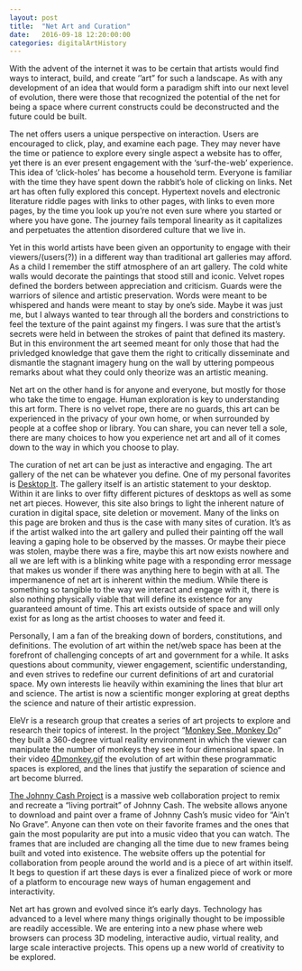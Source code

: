 ```yaml
---
layout: post
title:  "Net Art and Curation"
date:   2016-09-18 12:20:00:00
categories: digitalArtHistory
---
```


With the advent of the internet it was to be certain that artists would find ways to interact, build, and create ‘’art” for such a landscape.  As with any development of an idea that would form a paradigm shift into our next level of evolution, there were those that recognized the potential of the net for being a space where current constructs could be deconstructed and the future could be built. 

The net offers users a unique perspective on interaction.  Users are encouraged to click, play, and examine each page.  They may never have the time or patience to explore every single aspect a website has to offer, yet there is an ever present engagement with the ‘surf-the-web’ experience.  This idea of ‘click-holes’ has become a household term.  Everyone is familiar with the time they have spent down the rabbit’s hole of clicking on links.  Net art has often fully explored this concept.  Hypertext novels and electronic literature riddle pages with links to other pages, with links to even more pages, by the time you look up you’re not even sure where you started or where you have gone.  The journey fails temporal linearity as it capitalizes and perpetuates the attention disordered culture that we live in.  

Yet in this world artists have been given an opportunity to engage with their viewers/(users(?)) in a different way than traditional art galleries may afford.  As a child I remember the stiff atmosphere of an art gallery.  The cold white walls would decorate the paintings that stood still and iconic. Velvet ropes defined the borders between appreciation and criticism.  Guards were the warriors of silence and artistic preservation.  Words were meant to be whispered and hands were meant to stay by one’s side.  Maybe it was just me, but I always wanted to tear through all the borders and constrictions to feel the texture of the paint against my fingers.  I was sure that the artist’s secrets were held in between the strokes of paint that defined its mastery.  But in this environment the art seemed meant for only those that had the privledged knowledge that gave them the right to critically disseminate and dismantle the stagnant imagery hung on the wall by uttering pompeous remarks about what they could only theorize was an artistic meaning.  

Net art on the other hand is for anyone and everyone, but mostly for those who take the time to engage.  Human exploration is key to understanding this art form. There is no velvet rope, there are no guards, this art can be experienced in the privacy of your own home, or when surrounded by people at a coffee shop or library.  You can share, you can never tell a sole, there are many choices to how you experience net art and all of it comes down to the way in which you choose to play.  

The curation of net art can be just as interactive and engaging.  The art gallery of the net can be whatever you define.  One of my personal favorites is [Desktop It][desktop].  The gallery itself is an artistic statement to your desktop.  Within it are links to over fifty different pictures of desktops as well as some net art pieces.  However, this site also brings to light the inherent nature of curation in digital space, site deletion or movement.  Many of the links on this page are broken and thus is the case with many sites of curation.  It’s as if the artist walked into the art gallery and pulled their painting off the wall leaving a gaping hole to be observed by the masses.  Or maybe their piece was stolen, maybe there was a fire, maybe this art now exists nowhere and all we are left with is a blinking white page with a responding error message that makes us wonder if there was anything here to begin with at all.  The impermanence of net art is inherent within the medium.  While there is something so tangible to the way we interact and engage with it, there is also nothing physically viable that will define its existence for any guaranteed amount of time.  This art exists outside of space and will only exist for as long as the artist chooses to water and feed it.  

Personally, I am a fan of the breaking down of borders, constitutions, and definitions.  The evolution of art within the net/web space has been at the forefront of challenging concepts of art and government for a while.  It asks questions about community, viewer engagement, scientific understanding, and even strives to redefine our current definitions of art and curatorial space.  My own interests lie heavily within examining the lines that blur art and science. The artist is now a scientific monger exploring at great depths the science and nature of their artistic expression.

EleVr is a research group that creates a series of art projects to explore and research their topics of interest.  In the project “[Monkey See, Monkey Do][monkey]” they built a 360-degree virtual reality environment in which the viewer can manipulate the number of monkeys they see in four dimensional space.  In their video [4Dmonkey.gif][4Dmonkey] the evolution of art within these programmatic spaces is explored, and the lines that justify the separation of science and art become blurred. 

[The Johnny Cash Project][cash] is a massive web collaboration project to remix and recreate a “living portrait” of Johnny Cash. The website allows anyone to download and paint over a frame of Johnny Cash’s music video for “Ain’t No Grave”.  Anyone can then vote on their favorite frames and the ones that gain the most popularity are put into a music video that you can watch.  The frames that are included are changing all the time due to new frames being built and voted into existence.  The website offers up the potential for collaboration from people around the world and is a piece of art within itself.  It begs to question if art these days is ever a finalized piece of work or more of a platform to encourage new ways of human engagement and interactivity.  

Net art has grown and evolved since it’s early days.  Technology has advanced to a level where many things originally thought to be impossible are readily accessible.  We are entering into a new phase where web browsers can process 3D modeling, interactive audio, virtual reality, and large scale interactive projects.  This opens up a new world of creativity to be explored.   
 
<!-- *References:* 

[http://www.easylife.org/desktop/][desktop]

[http://elevr.com/portfolio/monkey-see-monkey-do/][monkey]

[https://www.youtube.com/watch?time_continue=286&v=ubfOeOtCNo4][4Dmonkey]

[http://www.thejohnnycashproject.com/][cash] -->


[desktop]: http://www.easylife.org/desktop/
[monkey]: http://elevr.com/portfolio/monkey-see-monkey-do/
[4Dmonkey]: https://www.youtube.com/watch?time_continue=286&v=ubfOeOtCNo4 
[cash]: http://www.thejohnnycashproject.com/

